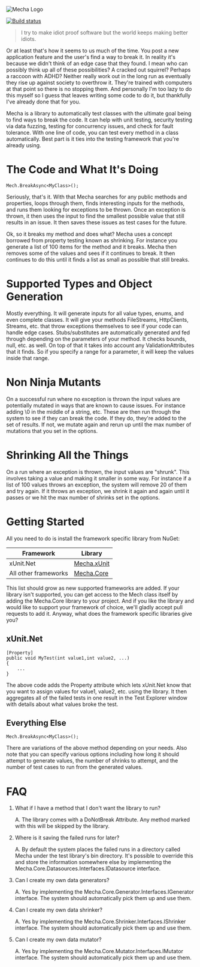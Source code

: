![Mecha Logo](https://repository-images.githubusercontent.com/337571372/3bfdaf00-a467-11eb-9e15-c30893f31981)

 [![Build status](https://ci.appveyor.com/api/projects/status/46292g2dtkhw1hyg?svg=true)](https://ci.appveyor.com/project/JaCraig/mecha)

> I try to make idiot proof software but the world keeps making better idiots.

Or at least that's how it seems to us much of the time. You post a new application feature and the user's find a way to break it. In reality it's because we didn't think of an edge case that they found. I mean who can possibly think up all of these possibilities? A cracked out squirrel? Perhaps a raccoon with ADHD? Neither really work out in the long run as eventually they rise up against society to overthrow it. They're trained with computers at that point so there is no stopping them. And personally I'm too lazy to do this myself so I guess that leaves writing some code to do it, but thankfully I've already done that for you.

Mecha is a library to automatically test classes with the ultimate goal being to find ways to break the code. It can help with unit testing, security testing via data fuzzing, testing for concurrency issues, and check for fault tolerance. With one line of code, you can test every method in a class automatically. Best part is it ties into the testing framework that you're already using.

# The Code and What It's Doing

    Mech.BreakAsync<MyClass>();

Seriously, that's it. With that Mecha searches for any public methods and properties, loops through them, finds interesting inputs for the methods, and runs them looking for exceptions to be thrown. Once an exception is thrown, it then uses the input to find the smallest possible value that still results in an issue. It then saves these issues as test cases for the future.

Ok, so it breaks my method and does what? Mecha uses a concept borrowed from property testing known as shrinking. For instance you generate a list of 100 items for the method and it breaks. Mecha then removes some of the values and sees if it continues to break. It then continues to do this until it finds a list as small as possible that still breaks.

# Supported Types and Object Generation

Mostly everything. It will generate inputs for all value types, enums, and even complete classes. It will give your methods FileStreams, HttpClients, Streams, etc. that throw exceptions themselves to see if your code can handle edge cases. Stubs/substitutes are automatically generated and fed through depending on the parameters of your method. It checks bounds, null, etc. as well. On top of that it takes into account any ValidationAttributes that it finds. So if you specify a range for a parameter, it will keep the values inside that range.

# Non Ninja Mutants

On a successful run where no exception is thrown the input values are potentially mutated in ways that are known to cause issues. For instance adding \0 in the middle of a string, etc. These are then run through the system to see if they can break the code. If they do, they're added to the set of results. If not, we mutate again and rerun up until the max number of mutations that you set in the options.

# Shrinking All the Things

On a run where an exception is thrown, the input values are "shrunk". This involves taking a value and making it smaller in some way. For instance if a list of 100 values throws an exception, the system will remove 20 of them and try again. If it throws an exception, we shrink it again and again until it passes or we hit the max number of shrinks set in the options.

# Getting Started

All you need to do is install the framework specific library from NuGet:

| Framework | Library |
|-----------|---------|
| xUnit.Net | [Mecha.xUnit](https://www.nuget.org/packages/Mecha.xUnit/) |
| All other frameworks | [Mecha.Core](https://www.nuget.org/packages/Mecha.Core/) |

This list should grow as new supported frameworks are added. If your library isn't supported, you can get access to the Mech class itself by adding the Mecha.Core library to your project. And if you like the library and would like to support your framework of choice, we'll gladly accept pull requests to add it. Anyway, what does the framework specific libraries give you?

## xUnit.Net

    [Property]
    public void MyTest(int value1,int value2, ...)
    {
        ...
    }

The above code adds the Property attribute which lets xUnit.Net know that you want to assign values for value1, value2, etc. using the library. It then aggregates all of the failed tests in one result in the Test Explorer window with details about what values broke the test.

## Everything Else

    Mech.BreakAsync<MyClass>();

There are variations of the above method depending on your needs. Also note that you can specify various options including how long it should attempt to generate values, the number of shrinks to attempt, and the number of test cases to run from the generated values.

# FAQ

1. What if I have a method that I don't want the library to run?

    A. The library comes with a DoNotBreak Attribute. Any method marked with this will be skipped by the library.

2. Where is it saving the failed runs for later?

    A. By default the system places the failed runs in a directory called Mecha under the test library's bin directory. It's possible to override this and store the information somewhere else by implementing the Mecha.Core.Datasources.Interfaces.IDatasource interface.

3. Can I create my own data generators?

    A. Yes by implementing the Mecha.Core.Generator.Interfaces.IGenerator interface. The system should automatically pick them up and use them.

4. Can I create my own data shrinker?

    A. Yes by implementing the Mecha.Core.Shrinker.Interfaces.IShrinker interface. The system should automatically pick them up and use them.

5. Can I create my own data mutator?

    A. Yes by implementing the Mecha.Core.Mutator.Interfaces.IMutator interface. The system should automatically pick them up and use them.